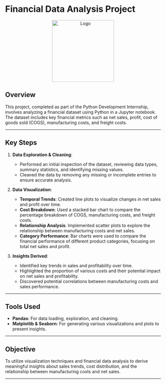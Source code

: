 # Financial Data Analysis Project

<p align="center">
  <img src="https://github.com/maq765/ShadowFox/blob/main/shadowfox.png" alt="Logo" width="200" height="200">
</p>

## Overview
This project, completed as part of the Python Development Internship, involves analyzing a financial dataset using Python in a Jupyter notebook. The dataset includes key financial metrics such as net sales, profit, cost of goods sold (COGS), manufacturing costs, and freight costs.

---

## Key Steps
1. **Data Exploration & Cleaning**:
   - Performed an initial inspection of the dataset, reviewing data types, summary statistics, and identifying missing values.
   - Cleaned the data by removing any missing or incomplete entries to ensure accurate analysis.
   
2. **Data Visualization**:
   - **Temporal Trends**: Created line plots to visualize changes in net sales and profit over time.
   - **Cost Breakdown**: Used a stacked bar chart to compare the percentage breakdown of COGS, manufacturing costs, and freight costs.
   - **Relationship Analysis**: Implemented scatter plots to explore the relationship between manufacturing costs and net sales.
   - **Category Performance**: Bar charts were used to compare the financial performance of different product categories, focusing on total net sales and profit.

3. **Insights Derived**:
   - Identified key trends in sales and profitability over time.
   - Highlighted the proportion of various costs and their potential impact on net sales and profitability.
   - Discovered potential correlations between manufacturing costs and sales performance.

---

## Tools Used
- **Pandas**: For data loading, exploration, and cleaning.
- **Matplotlib & Seaborn**: For generating various visualizations and plots to present insights.

---

## Objective
To utilize visualization techniques and financial data analysis to derive meaningful insights about sales trends, cost distribution, and the relationship between manufacturing costs and net sales.

---
